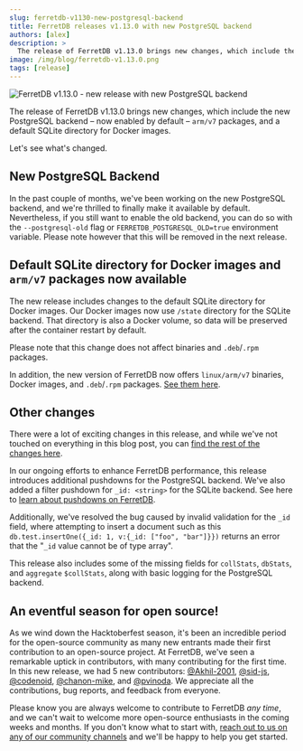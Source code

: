 ```yaml
---
slug: ferretdb-v1130-new-postgresql-backend
title: FerretDB releases v1.13.0 with new PostgreSQL backend
authors: [alex]
description: >
  The release of FerretDB v1.13.0 brings new changes, which include the new PostgreSQL backend – now enabled by default – `arm/v7` packages, and a default SQLite directory for Docker images.
image: /img/blog/ferretdb-v1.13.0.png
tags: [release]
---
```


![FerretDB v1.13.0 - new release with new PostgreSQL backend](/img/blog/ferretdb-v1.13.0.png)

The release of FerretDB v1.13.0 brings new changes, which include the new PostgreSQL backend – now enabled by default – `arm/v7` packages, and a default SQLite directory for Docker images.

<!--truncate-->

Let's see what's changed.

## New PostgreSQL Backend

In the past couple of months, we've been working on the new PostgreSQL backend, and we're thrilled to finally make it available by default.
Nevertheless, if you still want to enable the old backend, you can do so with the `--postgresql-old` flag or `FERRETDB_POSTGRESQL_OLD=true` environment variable.
Please note however that this will be removed in the next release.

## Default SQLite directory for Docker images and `arm/v7` packages now available

The new release includes changes to the default SQLite directory for Docker images.
Our Docker images now use `/state` directory for the SQLite backend.
That directory is also a Docker volume, so data will be preserved after the container restart by default.

Please note that this change does not affect binaries and `.deb`/`.rpm` packages.

In addition, the new version of FerretDB now offers `linux/arm/v7` binaries, Docker images, and `.deb`/`.rpm` packages.
[See them here](https://github.com/FerretDB/FerretDB/releases/).

## Other changes

There were a lot of exciting changes in this release, and while we've not touched on everything in this blog post, you can [find the rest of the changes here](https://github.com/FerretDB/FerretDB/releases/tag/v1.13.0).

In our ongoing efforts to enhance FerretDB performance, this release introduces additional pushdowns for the PostgreSQL backend.
We've also added a filter pushdown for `_id: <string>` for the SQLite backend.
See here to [learn about pushdowns on FerretDB](https://blog.ferretdb.io/ferretdb-v-0-9-3-improved-aggregation-pipeline-support/).

Additionally, we've resolved the bug caused by invalid validation for the `_id` field, where attempting to insert a document such as this `db.test.insertOne({_id: 1, v:{_id: ["foo", "bar"]}})` returns an error that the "`_id` value cannot be of type array".

This release also includes some of the missing fields for `collStats`, `dbStats`, and `aggregate` `$collStats`, along with basic logging for the PostgreSQL backend.

## An eventful season for open source!

As we wind down the Hacktoberfest season, it's been an incredible period for the open-source community as many new entrants made their first contribution to an open-source project.
At FerretDB, we've seen a remarkable uptick in contributors, with many contributing for the first time.
In this new release, we had 5 new contributors: [@Akhil-2001](https://github.com/Akhil-2001), [@sid-js](https://github.com/sid-js), [@codenoid](https://github.com/codenoid), [@chanon-mike](https://github.com/chanon-mike), and [@pvinoda](https://github.com/pvinoda).
We appreciate all the contributions, bug reports, and feedback from everyone.

Please know you are always welcome to contribute to FerretDB _any time_, and we can't wait to welcome more open-source enthusiasts in the coming weeks and months.
If you don't know what to start with, [reach out to us on any of our community channels](https://docs.ferretdb.io/#community) and we'll be happy to help you get started.
